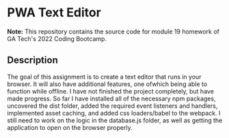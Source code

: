 # PWA Text Editor #

**Note:** This repository contains the source code for module 19 homework of GA Tech's 2022 Coding Bootcamp.

## Description ##

The goal of this assignment is to create a text editor that runs in your browser.  It will also have additional features, one ofwhich being able to function while offline.  I have not finished the project completely, but have made progress.  So far I have installed all of the necessary npm packages, uncovered the dist folder, added the required event listeners and handlers, implemented asset caching, and added css loaders/babel to the webpack.  I still need to work on the logic in the database.js folder, as well as getting the application to open on the browser properly.

